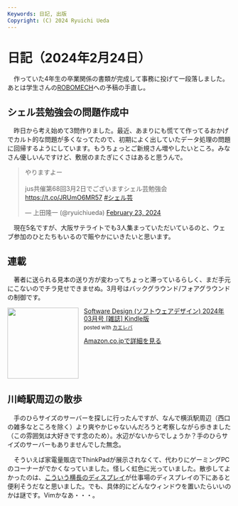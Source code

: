 ```yaml
---
Keywords: 日記, 出版
Copyright: (C) 2024 Ryuichi Ueda
---
```


# 日記（2024年2月24日）

　作っていた4年生の卒業関係の書類が完成して事務に投げて一段落しました。あとは学生さんの[ROBOMECH](https://robomech.org/2024/)への予稿の手直し。

## シェル芸勉強会の問題作成中

　昨日から考え始めて3問作りました。最近、あまりにも慌てて作ってるおかげでカルト的な問題が多くなってたので、初期によく出していたデータ処理の問題に回帰するようにしています。もうちょっとご新規さん増やしたいところ。みなさん優しいんですけど、敷居のまたぎにくさはあると思うんで。

<blockquote class="twitter-tweet"><p lang="ja" dir="ltr">やりますよー<br><br>jus共催第68回3月2日でございますシェル芸勉強会 <a href="https://t.co/JRUmO6MR57">https://t.co/JRUmO6MR57</a> <a href="https://twitter.com/hashtag/%E3%82%B7%E3%82%A7%E3%83%AB%E8%8A%B8?src=hash&amp;ref_src=twsrc%5Etfw">#シェル芸</a></p>&mdash; 上田隆一 (@ryuichiueda) <a href="https://twitter.com/ryuichiueda/status/1760930954846339457?ref_src=twsrc%5Etfw">February 23, 2024</a></blockquote> <script async src="https://platform.twitter.com/widgets.js" charset="utf-8"></script>

　現在5名ですが、大阪サテライトでも3人集まっていただいているのと、ウェブ参加のひとたちもいるので賑やかにいきたいと思います。

## 連載

　著者に送られる見本の送り方が変わってちょっと滞っているらしく、まだ手元にこないのでチラ見せできませぬ。3月号はバックグラウンド/フォアグラウンドの制御です。

<div class="krb-amzlt-box" style="margin-bottom:0px;"><div class="krb-amzlt-image" style="float:left;margin:0px 12px 1px 0px;"><a href="https://amzn.to/3wwgLMf"><img width="160px" src="https://images-na.ssl-images-amazon.com/images/P/B0CV4RVMJ2.09.LZZZZZZZ"></a></div><div class="krb-amzlt-info" style="line-height:120%; margin-bottom: 10px"><div class="krb-amzlt-name" style="margin-bottom:10px;line-height:120%"><a href="https://amzn.to/3wwgLMf" name="amazletlink" target="_blank" rel="nofollow" rel="nofollow">Software Design (ソフトウェアデザイン) 2024年03月号 [雑誌] Kindle版</a><div class="krb-amzlt-powered-date" style="font-size:80%;margin-top:5px;line-height:120%">posted with <a href="https://kaereba.com/wind/" title="amazlet" target="_blank" rel="nofollow" rel="nofollow">カエレバ</a></div></div><div class="krb-amzlt-detail"></div><div class="krb-amzlt-sub-info" style="float: left;"><div class="krb-amzlt-link" style="margin-top: 5px"><a href="https://amzn.to/3wwgLMf" name="amazletlink" target="_blank" rel="nofollow" rel="nofollow">Amazon.co.jpで詳細を見る</a></div></div></div><div class="krb-amzlt-footer" style="clear: left"></div></div>

## 川崎駅周辺の散歩

　手のひらサイズのサーバーを探しに行ったんですが、なんで横浜駅周辺（西口の雑多なところを除く）より爽やかじゃないんだろうと考察しながら歩きました（この雰囲気は大好きです念のため）。水辺がないからでしょうか？手のひらサイズのサーバーもありませんでした無念。

　そういえば家電量販店でThinkPadが展示されなくて、代わりにゲーミングPCのコーナーがでかくなっていました。怪しく虹色に光っていました。散歩してよかったのは、[こういう横長のディスプレイ](https://amzn.to/49LsrJn)が仕事場のディスプレイの下にあると便利そうだなと思いました。でも、具体的にどんなウィンドウを置いたらいいのかは謎です。Vimかなあ・・・。
